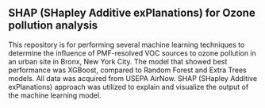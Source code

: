 ## SHAP (SHapley Additive exPlanations) for Ozone pollution analysis 
This repository is for performing several machine learning techniques to determine the influence of PMF-resolved VOC sources to ozone pollution in an urban site in Bronx, New York City. The model that showed best performance was XGBoost, compared to Random Forest and Extra Trees models. All data was acquired from USEPA AirNow. SHAP (SHapley Additive exPlanations) approach was utilized  to explain and visualize the output of the machine learning model. 
